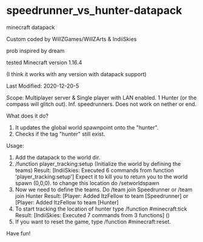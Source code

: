 # speedrunner_vs_hunter-datapack

minecraft datapack

Custom coded by WillZGames/WillZArts & IndiiSkies

prob inspired by dream

tested Minecraft version 1.16.4

(I think it works with any version with datapack support)

Last Modified: 2020-12-20-5

Scope: Multiplayer server & Single player with LAN enabled. 1 Hunter (or the compass will glitch out). Inf. speedrunners. Does not work on nether or end.

What does it do?

1. It updates the global world spawnpoint onto the "hunter".
2. Checks if the tag "hunter" still exist.

Usage: 
1. Add the datapack to the world dir.
2. /function player_tracking:setup (Initialize the world by defining the teams) Result: [IndiiSkies: Executed 6 commands from function 'player_tracking:setup'] Expect it to kill you to return you to the world spawn (0,0,0). to change this location do /setworldspawn 
3. Now we need to define the teams. Do /team join Speedrunner or /team join Hunter Result: [Player: Added ItzFellow to team [Speedrunner]  or [Player: Added ItzFellow to team [Hunter]  
4. To start tracking the location of hunter type /function #minecraft:tick Result:  [IndiiSkies: Executed 7 commands from 3 functions] ()
5. If you want to reset the game, type /function #minecraft:reset.

Have fun! 
